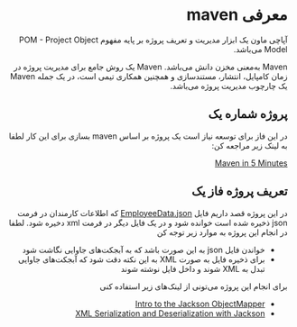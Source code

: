 <div dir="rtl" align='right'>

# معرفی maven

آپاچی ماون یک ابزار مدیریت و تعریف پروژه بر پایه مفهوم POM - Project Object Model می‌باشد.
 
 Maven به‌معنی مخزن دانش می‌باشد. Maven یک روش جامع برای مدیریت پروژه در زمان کامپایل، انتشار، مستندسازی و همچنین همکاری تیمی است، در یک جمله Maven یک چارچوب مدیریت پروژه می‌باشد.

## پروژه شماره یک

 در این فاز برای توسعه نیاز است یک پروژه بر اساس maven بسازی برای این کار لطفا به لینک زیر مراجعه کن:

[Maven in 5 Minutes](https://maven.apache.org/guides/getting-started/maven-in-five-minutes.html)

## تعریف پروژه فاز یک

در این پروژه قصد داریم فایل [EmployeeData.json](./EmployeeData.json) که اطلاعات کارمندان در فرمت json ذخیره شده است خوانده شود و در یک فایل دیگر در فرمت xml دخیره شود.
لطفا در انجام این پروژه به موارد زیر توجه کن
- خواندن فایل json به این صورت باشد که به آبجکت‌های جاوایی نگاشت شود
- برای ذخیره فایل به صورت XML به این نکته دقت شود که آبجکت‌های جاوایی تبدل به XML شوند و داخل فایل نوشته شوند

برای انجام این پروژه می‌تونی از لینک‌های زیر استفاده کنی
- [Intro to the Jackson ObjectMapper](https://www.baeldung.com/jackson-object-mapper-tutorial)
- [XML Serialization and Deserialization with Jackson](https://www.baeldung.com/jackson-xml-serialization-and-deserialization)

</div>
